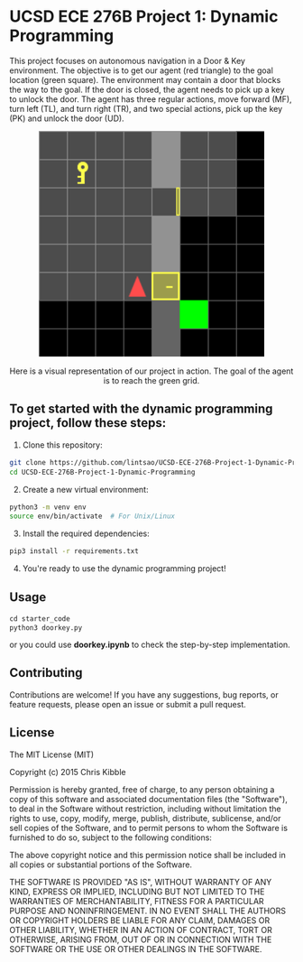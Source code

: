 # UCSD ECE 276B Project 1: Dynamic Programming

This project focuses on autonomous navigation in a Door & Key environment. The objective is to get our agent (red triangle) to the goal location (green square). The environment may contain a door that blocks the way to the goal. If the door is closed, the agent needs to pick up a key to unlock the door. The agent has three regular actions, move forward (MF), turn left (TL), and turn right (TR), and two special actions, pick up the key (PK) and unlock the door (UD). 

<p align="center">
  <img src="https://github.com/lintsao/UCSD-ECE-276B-Project-1-Dynamic-Programming/blob/master/starter_code/gif/DoorKey-8x8-10.gif?raw=true" alt="Project Image" width="400">
<p align="center">Here is a visual representation of our project in action. The goal of the agent is to reach the green grid. </p>

## To get started with the dynamic programming project, follow these steps:

1. Clone this repository:
  ```bash
  git clone https://github.com/lintsao/UCSD-ECE-276B-Project-1-Dynamic-Programming.git
  cd UCSD-ECE-276B-Project-1-Dynamic-Programming
  ```

2. Create a new virtual environment:
  ```bash
  python3 -m venv env
  source env/bin/activate  # For Unix/Linux
  ```

3. Install the required dependencies:
  ```bash
  pip3 install -r requirements.txt
  ```

4. You're ready to use the dynamic programming project!

## Usage

```
cd starter_code
python3 doorkey.py
```

or you could use **doorkey.ipynb** to check the step-by-step implementation.
## Contributing
Contributions are welcome! If you have any suggestions, bug reports, or feature requests, please open an issue or submit a pull request.

## License
 
The MIT License (MIT)

Copyright (c) 2015 Chris Kibble

Permission is hereby granted, free of charge, to any person obtaining a copy of this software and associated documentation files (the "Software"), to deal in the Software without restriction, including without limitation the rights to use, copy, modify, merge, publish, distribute, sublicense, and/or sell copies of the Software, and to permit persons to whom the Software is furnished to do so, subject to the following conditions:

The above copyright notice and this permission notice shall be included in all copies or substantial portions of the Software.

THE SOFTWARE IS PROVIDED "AS IS", WITHOUT WARRANTY OF ANY KIND, EXPRESS OR IMPLIED, INCLUDING BUT NOT LIMITED TO THE WARRANTIES OF MERCHANTABILITY, FITNESS FOR A PARTICULAR PURPOSE AND NONINFRINGEMENT. IN NO EVENT SHALL THE AUTHORS OR COPYRIGHT HOLDERS BE LIABLE FOR ANY CLAIM, DAMAGES OR OTHER LIABILITY, WHETHER IN AN ACTION OF CONTRACT, TORT OR OTHERWISE, ARISING FROM, OUT OF OR IN CONNECTION WITH THE SOFTWARE OR THE USE OR OTHER DEALINGS IN THE SOFTWARE.


